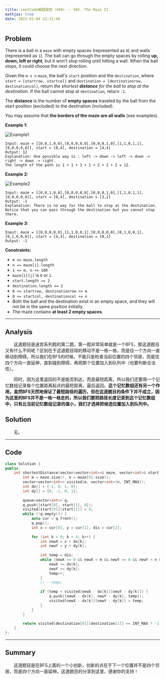 ```yaml
---
title: LeetCode解题报告（496）-- 505. The Maze II
mathjax: true
date: 2022-01-04 22:31:48
---
```


## Problem

There is a ball in a `maze` with empty spaces (represented as `0`) and walls (represented as `1`). The ball can go through the empty spaces by rolling **up, down, left or right**, but it won't stop rolling until hitting a wall. When the ball stops, it could choose the next direction.

Given the `m x n` `maze`, the ball's `start` position and the `destination`, where `start = [startrow, startcol]` and `destination = [destinationrow, destinationcol]`, return *the shortest **distance** for the ball to stop at the destination*. If the ball cannot stop at `destination`, return `-1`.

The **distance** is the number of **empty spaces** traveled by the ball from the start position (excluded) to the destination (included).

You may assume that **the borders of the maze are all walls** (see examples).

<!-- more -->

**Example 1:**

![Example1](https://assets.leetcode.com/uploads/2021/03/31/maze1-1-grid.jpg)

```
Input: maze = [[0,0,1,0,0],[0,0,0,0,0],[0,0,0,1,0],[1,1,0,1,1],[0,0,0,0,0]], start = [0,4], destination = [4,4]
Output: 12
Explanation: One possible way is : left -> down -> left -> down -> right -> down -> right.
The length of the path is 1 + 1 + 3 + 1 + 2 + 2 + 2 = 12.
```

**Example 2:**

![Example2](https://assets.leetcode.com/uploads/2021/03/31/maze1-2-grid.jpg)

```
Input: maze = [[0,0,1,0,0],[0,0,0,0,0],[0,0,0,1,0],[1,1,0,1,1],[0,0,0,0,0]], start = [0,4], destination = [3,2]
Output: -1
Explanation: There is no way for the ball to stop at the destination. Notice that you can pass through the destination but you cannot stop there.
```

**Example 3:**

```
Input: maze = [[0,0,0,0,0],[1,1,0,0,1],[0,0,0,0,0],[0,1,0,0,1],[0,1,0,0,0]], start = [4,3], destination = [0,1]
Output: -1
```



**Constraints:**

- `m == maze.length`
- `n == maze[i].length`
- `1 <= m, n <= 100`
- `maze[i][j]` is `0` or `1`.
- `start.length == 2`
- `destination.length == 2`
- `0 <= startrow, destinationrow <= m`
- `0 <= startcol, destinationcol <= n`
- Both the ball and the destination exist in an empty space, and they will not be in the same position initially.
- The maze contains **at least 2 empty spaces**.

---

## Analysis

&emsp;&emsp;这道题目是迷宫系列题的第二题，第一题非常简单就是一个BFS，那这道题目又有什么不同呢？区别在于这道题目球的移动不是一格一格，而是往一个方向一直移动到障碍。所以我们在BFS的时候，不能只是检查当前位置的四个邻居，而是往四个方向一直延伸，直到碰到障碍，再把那个位置加入到队列中（也要判断合法性）。

&emsp;&emsp;同时，因为这里返回的不是能否到达，而是最短距离，所以我们还要用一个记忆数组记录每个位置距离起点的最短距离，最后返回。**这个记忆数组还有另一个作用，虽然BFS天然地保证了最短路径的遍历，但在这道题目的条件下并不成立，因为这里的BFS并不是一格一格走的，所以我们要把路径长度记录到这个记忆数组中，只有比当前记忆数组记录的值小，我们才选择把侯选位置加入到队列中。**

## Solution

&emsp;&emsp;无。

------

## Code

```c++
class Solution {
public:
    int shortestDistance(vector<vector<int>>& maze, vector<int>& start, vector<int>& destination) {
        int m = maze.size(), n = maze[0].size();
        vector<vector<int>> visited(m, vector<int>(n, INT_MAX));
        int dx[] = {-1, 0, 1, 0};
        int dy[] = {0, -1, 0, 1};
        
        queue<vector<int>> q;
        q.push({start[0], start[1], 0});
        visited[start[0]][start[1]] = 0;
        while (!q.empty()) {
            auto cur = q.front();
            q.pop();
            int x = cur[0], y = cur[1], dis = cur[2];
            
            for (int k = 0; k < 4; k++) {
                int newX = x + dx[k];
                int newY = y + dy[k];
                
                int temp = dis;
                while (newX >= 0 && newX < m && newY >= 0 && newY < n && maze[newX][newY] == 0) {
                    newX += dx[k];
                    newY += dy[k];
                    temp++;
                }
                // --temp;
                
                if (temp < visited[newX - dx[k]][newY - dy[k]]) {
                    q.push({newX - dx[k], newY - dy[k], temp});
                    visited[newX - dx[k]][newY - dy[k]] = temp;
                }
            }
        }
        
        return visited[destination[0]][destination[1]] == INT_MAX ? -1: visited[destination[0]][destination[1]];
    }
};
```

------

## Summary

&emsp;&emsp;这道题目是在BFS上面的一个小创新，创新的点在于下一个位置并不是四个邻居，而是四个方向一直延伸。这道题目的分享到这里，感谢你的支持！

